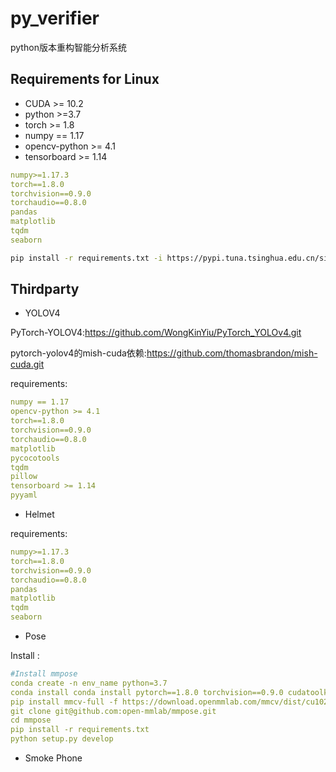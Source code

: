 # py_verifier



python版本重构智能分析系统



## Requirements for Linux

* CUDA >= 10.2
* python >=3.7
* torch >= 1.8
* numpy == 1.17
* opencv-python >= 4.1
* tensorboard >= 1.14





```yaml
numpy>=1.17.3
torch==1.8.0
torchvision==0.9.0
torchaudio==0.8.0
pandas
matplotlib
tqdm
seaborn
```





```bash
pip install -r requirements.txt -i https://pypi.tuna.tsinghua.edu.cn/simple some-package
```







## Thirdparty

* YOLOV4

PyTorch-YOLOV4:https://github.com/WongKinYiu/PyTorch_YOLOv4.git

pytorch-yolov4的mish-cuda依赖:https://github.com/thomasbrandon/mish-cuda.git

requirements:

```yaml
numpy == 1.17
opencv-python >= 4.1
torch==1.8.0
torchvision==0.9.0
torchaudio==0.8.0
matplotlib
pycocotools
tqdm
pillow
tensorboard >= 1.14
pyyaml
```



* Helmet

requirements:

```yaml
numpy>=1.17.3
torch==1.8.0
torchvision==0.9.0
torchaudio==0.8.0
pandas
matplotlib
tqdm
seaborn
```





* Pose 

Install :

```yaml
#Install mmpose
conda create -n env_name python=3.7
conda install conda install pytorch==1.8.0 torchvision==0.9.0 cudatoolkit=10.2 -c pytorch
pip install mmcv-full -f https://download.openmmlab.com/mmcv/dist/cu102/torch1.8.0/index.html
git clone git@github.com:open-mmlab/mmpose.git
cd mmpose
pip install -r requirements.txt
python setup.py develop
```







* Smoke Phone



